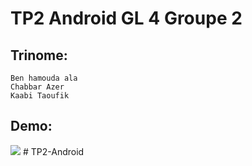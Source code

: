 # TP2 Android GL 4 Groupe 2
## Trinome:
    Ben hamouda ala
    Chabbar Azer
    Kaabi Taoufik
## Demo:
![](tp2.gif)
#   T P 2 - A n d r o i d  
 
